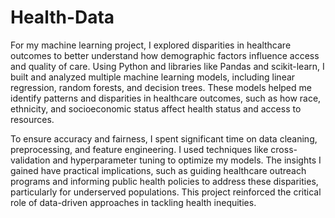 # Health-Data

For my machine learning project, I explored disparities in healthcare outcomes to better understand how demographic factors influence access and quality of care. Using Python and libraries like Pandas and scikit-learn, I built and analyzed multiple machine learning models, including linear regression, random forests, and decision trees. These models helped me identify patterns and disparities in healthcare outcomes, such as how race, ethnicity, and socioeconomic status affect health status and access to resources.

To ensure accuracy and fairness, I spent significant time on data cleaning, preprocessing, and feature engineering. I used techniques like cross-validation and hyperparameter tuning to optimize my models. The insights I gained have practical implications, such as guiding healthcare outreach programs and informing public health policies to address these disparities, particularly for underserved populations. This project reinforced the critical role of data-driven approaches in tackling health inequities.
